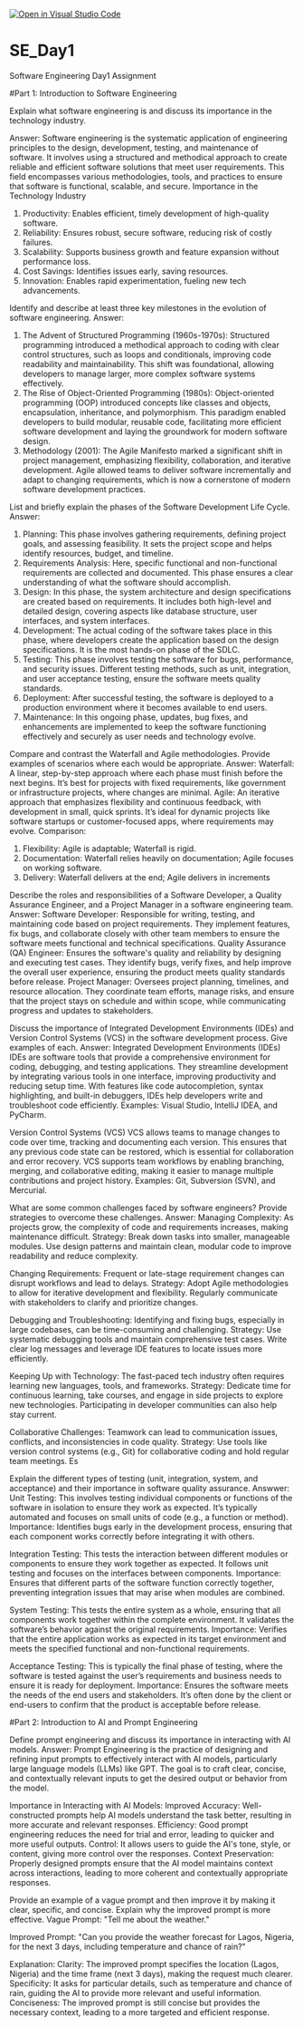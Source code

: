 [![Open in Visual Studio Code](https://classroom.github.com/assets/open-in-vscode-2e0aaae1b6195c2367325f4f02e2d04e9abb55f0b24a779b69b11b9e10269abc.svg)](https://classroom.github.com/online_ide?assignment_repo_id=16270748&assignment_repo_type=AssignmentRepo)
# SE_Day1
Software Engineering Day1 Assignment

#Part 1: Introduction to Software Engineering

Explain what software engineering is and discuss its importance in the technology industry.

Answer:
Software engineering is the systematic application of engineering principles to the design, development, testing, and maintenance of software. It involves using a structured and methodical approach to create reliable and efficient software solutions that meet user requirements. This field encompasses various methodologies, tools, and practices to ensure that software is functional, scalable, and secure.
Importance in the Technology Industry
1. Productivity: Enables efficient, timely development of high-quality software.
2. Reliability: Ensures robust, secure software, reducing risk of costly failures.
3. Scalability: Supports business growth and feature expansion without performance loss.
4. Cost Savings: Identifies issues early, saving resources.
5. Innovation: Enables rapid experimentation, fueling new tech advancements.


Identify and describe at least three key milestones in the evolution of software engineering.
Answer: 
1. The Advent of Structured Programming (1960s-1970s): Structured programming introduced a methodical approach to coding with clear control structures, such as loops and conditionals, improving code readability and maintainability. This shift was foundational, allowing developers to manage larger, more complex software systems effectively.
2. The Rise of Object-Oriented Programming (1980s): Object-oriented programming (OOP) introduced concepts like classes and objects, encapsulation, inheritance, and polymorphism. This paradigm enabled developers to build modular, reusable code, facilitating more efficient software development and laying the groundwork for modern software design.
3.  Methodology (2001): The Agile Manifesto marked a significant shift in project management, emphasizing flexibility, collaboration, and iterative development. Agile allowed teams to deliver software incrementally and adapt to changing requirements, which is now a cornerstone of modern software development practices.


List and briefly explain the phases of the Software Development Life Cycle.
Answer:
1. Planning: This phase involves gathering requirements, defining project goals, and assessing feasibility. It sets the project scope and helps identify resources, budget, and timeline.
2. Requirements Analysis: Here, specific functional and non-functional requirements are collected and documented. This phase ensures a clear understanding of what the software should accomplish.
3. Design: In this phase, the system architecture and design specifications are created based on requirements. It includes both high-level and detailed design, covering aspects like database structure, user interfaces, and system interfaces.
4. Development: The actual coding of the software takes place in this phase, where developers create the application based on the design specifications. It is the most hands-on phase of the SDLC.
5. Testing: This phase involves testing the software for bugs, performance, and security issues. Different testing methods, such as unit, integration, and user acceptance testing, ensure the software meets quality standards.
6. Deployment: After successful testing, the software is deployed to a production environment where it becomes available to end users.
7. Maintenance: In this ongoing phase, updates, bug fixes, and enhancements are implemented to keep the software functioning effectively and securely as user needs and technology evolve.


Compare and contrast the Waterfall and Agile methodologies. Provide examples of scenarios where each would be appropriate.
Answer:
Waterfall: A linear, step-by-step approach where each phase must finish before the next begins. It’s best for projects with fixed requirements, like government or infrastructure projects, where changes are minimal.
Agile: An iterative approach that emphasizes flexibility and continuous feedback, with development in small, quick sprints. It’s ideal for dynamic projects like software startups or customer-focused apps, where requirements may evolve.
Comparison:
1. Flexibility: Agile is adaptable; Waterfall is rigid.
2. Documentation: Waterfall relies heavily on documentation; Agile focuses on working software.
3. Delivery: Waterfall delivers at the end; Agile delivers in increments


Describe the roles and responsibilities of a Software Developer, a Quality Assurance Engineer, and a Project Manager in a software engineering team.
Answer:
Software Developer: Responsible for writing, testing, and maintaining code based on project requirements. They implement features, fix bugs, and collaborate closely with other team members to ensure the software meets functional and technical specifications.
Quality Assurance (QA) Engineer: Ensures the software's quality and reliability by designing and executing test cases. They identify bugs, verify fixes, and help improve the overall user experience, ensuring the product meets quality standards before release.
Project Manager: Oversees project planning, timelines, and resource allocation. They coordinate team efforts, manage risks, and ensure that the project stays on schedule and within scope, while communicating progress and updates to stakeholders.


Discuss the importance of Integrated Development Environments (IDEs) and Version Control Systems (VCS) in the software development process. Give examples of each.
Answer: 
Integrated Development Environments (IDEs)
IDEs are software tools that provide a comprehensive environment for coding, debugging, and testing applications. They streamline development by integrating various tools in one interface, improving productivity and reducing setup time. With features like code autocompletion, syntax highlighting, and built-in debuggers, IDEs help developers write and troubleshoot code efficiently.
Examples: Visual Studio, IntelliJ IDEA, and PyCharm.

Version Control Systems (VCS)
VCS allows teams to manage changes to code over time, tracking and documenting each version. This ensures that any previous code state can be restored, which is essential for collaboration and error recovery. VCS supports team workflows by enabling branching, merging, and collaborative editing, making it easier to manage multiple contributions and project history.
Examples: Git, Subversion (SVN), and Mercurial.


What are some common challenges faced by software engineers? Provide strategies to overcome these challenges.
Answer:
Managing Complexity: As projects grow, the complexity of code and requirements increases, making maintenance difficult.
Strategy: Break down tasks into smaller, manageable modules. Use design patterns and maintain clean, modular code to improve readability and reduce complexity.

Changing Requirements: Frequent or late-stage requirement changes can disrupt workflows and lead to delays.
Strategy: Adopt Agile methodologies to allow for iterative development and flexibility. Regularly communicate with stakeholders to clarify and prioritize changes.

Debugging and Troubleshooting: Identifying and fixing bugs, especially in large codebases, can be time-consuming and challenging.
Strategy: Use systematic debugging tools and maintain comprehensive test cases. Write clear log messages and leverage IDE features to locate issues more efficiently.

Keeping Up with Technology: The fast-paced tech industry often requires learning new languages, tools, and frameworks.
Strategy: Dedicate time for continuous learning, take courses, and engage in side projects to explore new technologies. Participating in developer communities can also help stay current.

Collaborative Challenges: Teamwork can lead to communication issues, conflicts, and inconsistencies in code quality.
Strategy: Use tools like version control systems (e.g., Git) for collaborative coding and hold regular team meetings. Es


Explain the different types of testing (unit, integration, system, and acceptance) and their importance in software quality assurance.
Answwer:
Unit Testing: This involves testing individual components or functions of the software in isolation to ensure they work as expected. It’s typically automated and focuses on small units of code (e.g., a function or method).
Importance: Identifies bugs early in the development process, ensuring that each component works correctly before integrating it with others.

Integration Testing: This tests the interaction between different modules or components to ensure they work together as expected. It follows unit testing and focuses on the interfaces between components.
Importance: Ensures that different parts of the software function correctly together, preventing integration issues that may arise when modules are combined.

System Testing: This tests the entire system as a whole, ensuring that all components work together within the complete environment. It validates the software’s behavior against the original requirements.
Importance: Verifies that the entire application works as expected in its target environment and meets the specified functional and non-functional requirements.

Acceptance Testing: This is typically the final phase of testing, where the software is tested against the user’s requirements and business needs to ensure it is ready for deployment.
Importance: Ensures the software meets the needs of the end users and stakeholders. It’s often done by the client or end-users to confirm that the product is acceptable before release.


#Part 2: Introduction to AI and Prompt Engineering


Define prompt engineering and discuss its importance in interacting with AI models.
Answer:
Prompt Engineering is the practice of designing and refining input prompts to effectively interact with AI models, particularly large language models (LLMs) like GPT. The goal is to craft clear, concise, and contextually relevant inputs to get the desired output or behavior from the model.

Importance in Interacting with AI Models:
Improved Accuracy: Well-constructed prompts help AI models understand the task better, resulting in more accurate and relevant responses.
Efficiency: Good prompt engineering reduces the need for trial and error, leading to quicker and more useful outputs.
Control: It allows users to guide the AI's tone, style, or content, giving more control over the responses.
Context Preservation: Properly designed prompts ensure that the AI model maintains context across interactions, leading to more coherent and contextually appropriate responses.


Provide an example of a vague prompt and then improve it by making it clear, specific, and concise. Explain why the improved prompt is more effective.
Vague Prompt:
"Tell me about the weather."

Improved Prompt:
"Can you provide the weather forecast for Lagos, Nigeria, for the next 3 days, including temperature and chance of rain?"

Explanation:
Clarity: The improved prompt specifies the location (Lagos, Nigeria) and the time frame (next 3 days), making the request much clearer.
Specificity: It asks for particular details, such as temperature and chance of rain, guiding the AI to provide more relevant and useful information.
Conciseness: The improved prompt is still concise but provides the necessary context, leading to a more targeted and efficient response.